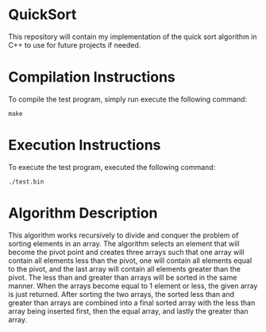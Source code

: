 # QuickSort
This repository will contain my implementation of the quick sort algorithm in C++ to use for future projects if needed.

# Compilation Instructions
To compile the test program, simply run execute the following command:
```
make
```

# Execution Instructions
To execute the test program, executed the following command:
```
./test.bin
```

# Algorithm Description
This algorithm works recursively to divide and conquer the problem of sorting elements in an array.
The algorithm selects an element that will become the pivot point and creates three arrays such that
one array will contain all elements less than the pivot, one will contain all elements equal to the 
pivot, and the last array will contain all elements greater than the pivot. The less than and greater
than arrays will be sorted in the same manner. When the arrays become equal to 1 element or less, the
given array is just returned. After sorting the two arrays, the sorted less than and greater than arrays
are combined into a final sorted array with the less than array being inserted first, then the equal
array, and lastly the greater than array.